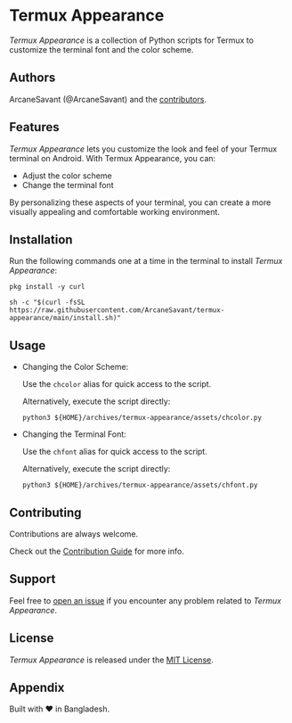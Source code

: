 <!-- cspell:words ArcaneSavant chcolor chfont termux -->

# Termux Appearance

_Termux Appearance_ is a collection of Python scripts for Termux to customize the terminal font and the color scheme.

## Authors

ArcaneSavant (@ArcaneSavant) and the [contributors](https://github.com/ArcaneSavant/termux-appearance/graphs/contributors).

## Features

_Termux Appearance_ lets you customize the look and feel of your Termux terminal on Android.
With Termux Appearance, you can:

- Adjust the color scheme
- Change the terminal font

By personalizing these aspects of your terminal, you can create a more visually appealing and comfortable working environment.

## Installation

Run the following commands one at a time in the terminal to install _Termux Appearance_:

```shell
pkg install -y curl
```

```shell
sh -c "$(curl -fsSL https://raw.githubusercontent.com/ArcaneSavant/termux-appearance/main/install.sh)"
```

## Usage

- Changing the Color Scheme:

  Use the `chcolor` alias for quick access to the script.

  Alternatively, execute the script directly:

  ```shell
  python3 ${HOME}/archives/termux-appearance/assets/chcolor.py
  ```

- Changing the Terminal Font:

  Use the `chfont` alias for quick access to the script.

  Alternatively, execute the script directly:

  ```shell
  python3 ${HOME}/archives/termux-appearance/assets/chfont.py
  ```

## Contributing

Contributions are always welcome.

Check out the [Contribution Guide](./CONTRIBUTING.md) for more info.

## Support

Feel free to [open an issue](https://github.com/ArcaneSavant/termux-appearance/issues/new/choose) if you encounter any problem related to _Termux Appearance_.

## License

_Termux Appearance_ is released under the [MIT License](./LICENSE).

## Appendix

Built with :heart: in Bangladesh.
